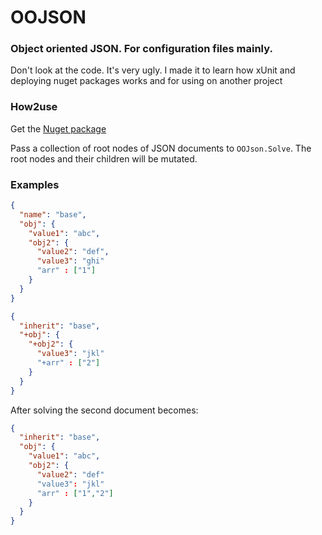 # OOJSON
### Object oriented JSON. For configuration files mainly.
Don't look at the code. It's very ugly.
I made it to learn how xUnit and deploying nuget packages works and for using on another project

### How2use
Get the [Nuget package](https://www.nuget.org/packages/OOJSON/)

Pass a collection of root nodes of JSON documents to `OOJson.Solve`. The root nodes and their children will be mutated.

### Examples
```json
{
  "name": "base",
  "obj": {
    "value1": "abc",
    "obj2": {
      "value2": "def",
      "value3": "ghi"
      "arr" : ["1"]
    }
  }
}
```
```json
{
  "inherit": "base",
  "+obj": {
    "+obj2": {
      "value3": "jkl"
      "+arr" : ["2"]
    }
  }
}
```
After solving the second document becomes:
```json
{
  "inherit": "base",
  "obj": {
    "value1": "abc",
    "obj2": {
      "value2": "def"
      "value3": "jkl"
      "arr" : ["1","2"]
    }
  }
}
```